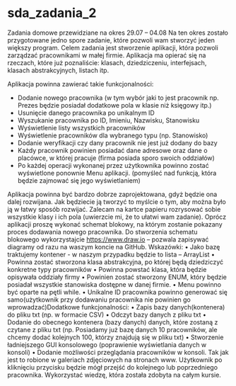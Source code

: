 # sda_zadania_2
Zadania domowe przewidziane na okres 29.07 – 04.08
Na ten okres zostało przygotowane jedno spore zadanie, które pozwoli wam stworzyć
jeden większy program.
Celem zadania jest stworzenie aplikacji, która pozwoli zarządzać pracownikami w małej
firmie. Aplikacja ma opierać się na rzeczach, które już poznaliście: klasach,
dziedziczeniu, interfejsach, klasach abstrakcyjnych, listach itp.

Aplikacja powinna zawierać takie funkcjonalności:
- Dodanie nowego pracownika (w tym wybór jaki to jest pracownik np. Prezes będzie posiadał dodatkowe pola 
w klasie niż księgowy itp.)
- Usunięcie danego pracownika po unikalnym ID
- Wyszukanie pracownika po ID, Imieniu, Nazwisku, Stanowisku
- Wyświetlenie listy wszystkich pracowników
- Wyświetlenie pracowników dla wybranego typu (np. Stanowisko)
- Dodanie weryfikacji czy dany pracownik nie jest już dodany do bazy
- Każdy pracownik powinien posiadać dane adresowe oraz dane o placówce, w której pracuje (firma posiada sporo swoich oddziałów)
- Po każdej operacji wykonanej przez użytkownika powinno zostać wyświetlone ponownie Menu aplikacji. 
(pomyśleć nad funkcją, która będzie zajmować się jego wyświetlaniem)

Aplikacja powinna być bardzo dobrze zaprojektowana, gdyż będzie ona dalej rozwijana.
Jak będziecie ją tworzyć to myślcie o tym, aby można było ją w łatwy sposób rozwijać.
Zalecam na kartce papieru rozrysować sobie wszystkie klasy i ich pola (uwierzcie mi, że
to ułatwi wam zadanie).
Oprócz aplikacji proszę wykonać schemat blokowy, na którym zostanie pokazany
proces dodawania nowego pracownika.
Do stworzenia schematu blokowego wykorzystajcie https://www.draw.io – pozwala
zapisywać diagramy od razu na waszym koncie na GitHub.
Wskazówki:
• Jako bazę traktujemy kontener - w naszym przypadku będzie to lista – ArrayList
• Powinna zostać stworzona klasa abstrakcyjna, po której będą dziedziczyć
konkretne typy pracowników
• Powinna powstać klasa, która będzie opisywała oddziały firmy
• Powinien zostać stworzony ENUM, który będzie posiadał wszystkie stanowiska
dostępne w danej firmie.
• Menu powinno być oparte na pętli while.
• Unikalne ID pracownika powinno generować się samo(użytkownik przy
dodawaniu pracownika nie powinien go wprowadzać)Dodatkowe funkcjonalności:
• Zapis bazy danych(kontenera) do pliku txt (np. w formacie CSV)
• Odczyt bazy danych z pliku txt
• Dodanie do obecnego kontenera (bazy danych) danych, które zostaną z czytane z
pliku txt (np. Posiadamy już bazę danych 10 pracowników, ale chcemy dodać
kolejnych 100, którzy znajdują się w pliku txt)
• Stworzenie ładniejszego GUI konsolowego (poprawienie wyświetlania danych w
konsoli)
• Dodanie możliwości przeglądania pracowników w konsoli. Tak jak jest to
robione w galeriach zdjęciowych na stronach www. Użytkownik po kliknięciu
przycisku będzie mógł przejść do kolejnego lub poprzedniego pracownika.
Wykorzystać wiedzę, która została zdobyta na całym kursie.

